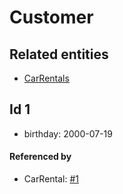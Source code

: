 # Customer

## Related entities

- [CarRentals](../../car/rental/CarRentalFixture.md)

## Id 1

- birthday: 2000-07-19

#### Referenced by

- CarRental: [#1](../../car/rental/CarRentalFixture.md#1)